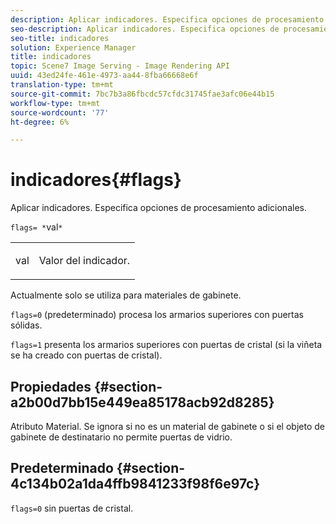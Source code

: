 ```yaml
---
description: Aplicar indicadores. Especifica opciones de procesamiento adicionales.
seo-description: Aplicar indicadores. Especifica opciones de procesamiento adicionales.
seo-title: indicadores
solution: Experience Manager
title: indicadores
topic: Scene7 Image Serving - Image Rendering API
uuid: 43ed24fe-461e-4973-aa44-8fba66668e6f
translation-type: tm+mt
source-git-commit: 7bc7b3a86fbcdc57cfdc31745fae3afc06e44b15
workflow-type: tm+mt
source-wordcount: '77'
ht-degree: 6%

---
```



# indicadores{#flags}

Aplicar indicadores. Especifica opciones de procesamiento adicionales.

`flags= *`val`*`

<table id="simpletable_00B21BD9E47E4D2FB0042CB507431916"> 
 <tr class="strow"> 
  <td class="stentry"> <p><span class="varname"> val</span> </p> </td> 
  <td class="stentry"> <p>Valor del indicador. </p></td> 
 </tr> 
</table>

Actualmente solo se utiliza para materiales de gabinete.

`flags=0` (predeterminado) procesa los armarios superiores con puertas sólidas.

`flags=1` presenta los armarios superiores con puertas de cristal (si la viñeta se ha creado con puertas de cristal).

## Propiedades {#section-a2b00d7bb15e449ea85178acb92d8285}

Atributo Material. Se ignora si no es un material de gabinete o si el objeto de gabinete de destinatario no permite puertas de vidrio.

## Predeterminado {#section-4c134b02a1da4ffb9841233f98f6e97c}

`flags=0` sin puertas de cristal.

